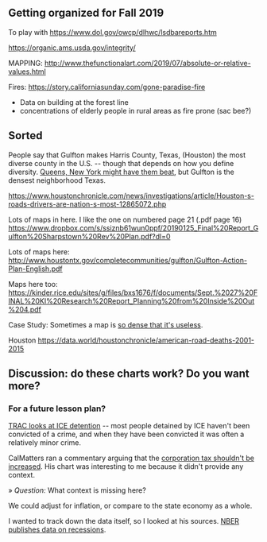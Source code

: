 ## Getting organized for Fall 2019

To play with
https://www.dol.gov/owcp/dlhwc/lsdbareports.htm

https://organic.ams.usda.gov/integrity/

MAPPING: http://www.thefunctionalart.com/2019/07/absolute-or-relative-values.html

Fires:
https://story.californiasunday.com/gone-paradise-fire

* Data on building at the forest line
* concentrations of elderly people in rural areas as fire prone (sac bee?)

## Sorted


People say that Gulfton makes Harris County, Texas, (Houston) the most diverse
county in the U.S. -- though that depends on how you define diversity. [Queens, New York might have them beat](https://censusreporter.org/data/table/?table=B02001&geo_ids=05000US36081,05000US48201), but Gulfton is the densest neighborhood Texas.

https://www.houstonchronicle.com/news/investigations/article/Houston-s-roads-drivers-are-nation-s-most-12865072.php

Lots of maps in here. I like the one on numbered page 21 (.pdf page 16)
https://www.dropbox.com/s/ssiznb61wun0ppf/20190125_Final%20Report_Gulfton%20Sharpstown%20Rev%20Plan.pdf?dl=0

Lots of maps here:
http://www.houstontx.gov/completecommunities/gulfton/Gulfton-Action-Plan-English.pdf

Maps here too:
https://kinder.rice.edu/sites/g/files/bxs1676/f/documents/Sept.%2027%20FINAL%20KI%20Research%20Report_Planning%20from%20Inside%20Out%204.pdf


Case Study:
Sometimes a map is [so dense that it's useless](https://cdan.nhtsa.gov/GISMaps/STSI_MAP_Mobile.htm?1&USA&VAR1=1&41&-99&34,247&34,748&32,538&5).

Houston https://data.world/houstonchronicle/american-road-deaths-2001-2015




## Discussion: do these charts work? Do you want more?

### For a future lesson plan?

[TRAC looks at ICE detention](https://trac.syr.edu/immigration/reports/530/) -- most people detained by ICE haven't been convicted of a crime, and when they have been convicted it was often a relatively minor crime.

CalMatters ran a commentary arguing that the [corporation tax shouldn't be increased](https://calmatters.org/articles/commentary/california-corporate-tax/). His chart was interesting to me because it didn't provide any context.

» *Question:* What context is missing here?

We could adjust for inflation, or compare to the state economy as a whole.

I wanted to track down the data itself, so I looked at his sources. [NBER publishes data on recessions](https://www.nber.org/cycles/cyclesmain.html).

